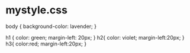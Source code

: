 # mystyle.css
body {
  background-color: lavender;
}

h1 {
  color: green;
  margin-left: 20px;
}
h2{
   color: violet;
    margin-left:20px;
}
h3{
   color:red;
   margin-left:20px;
}
